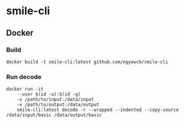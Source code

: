 # smile-cli

## Docker

### Build

```
docker build -t smile-cli:latest github.com/ngyewch/smile-cli
```

### Run decode

```
docker run -it
    --user $(id -u):$(id -g)
    -v /path/to/input:/data/input
    -v /path/to/output:/data/output
    smile-cli:latest decode -r --wrapped --indented --copy-source /data/input/basic /data/output/basic
```
